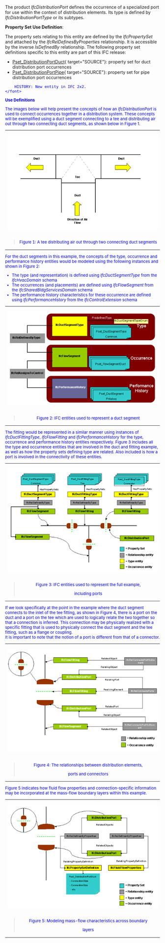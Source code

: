 ﻿The product _IfcDistributionPort_ defines the occurrence of a specialized port for use within the context of distribution elements. Its type is defined by _IfcDistributionPortType_ or its subtypes.

****Property Set Use Definition****:

The property sets relating to this entity are defined by the _IfcPropertySet_ and attached by the _IfcRelDefinesByProperties_ relationship. It is accessible by the inverse _IsDefinedBy_ relationship. The following property set definitions specific to this entity are part of this IFC release:

* [Pset_DistributionPortDuct](../../psd/IfcSharedBldgServiceElements/Pset_DistributionPortDuct.xml){ target="SOURCE"}: property set for duct distribution port occurrences 
* [Pset_DistributionPortPipe](../../psd/IfcSharedBldgServiceElements/Pset_DistributionPortPipe.xml){ target="SOURCE"}: property set for pipe distribution port occurrences 

> <font color="#0000ff" size="-1">
        HISTORY: New entity in IFC 2x2.
    </font>

**Use Definitions**

The images below will help present the concepts of how an _IfcDistributionPort_ is used to connect occurrences together in a distribution system. These concepts will be exemplified using a duct segment connecting to a tee and distributing air out through two connecting duct segments, as shown below in Figure 1.

<table border="0" cellpadding="0" width="100%">
 <tr>
  <td align="center">
  <p><img border="0" src="figures/ifcdistributionport_conceptslide3.gif" alt="Figure 1"></p>
  </td>
 </tr>
 <tr>
  <td align="center">
<blockquote>
    <font color="#0000ff" size="-1">
	<p>Figure 1: A tee distributing air out
  through two connecting duct segments</p>
    </font>
</blockquote>
  </td>
 </tr>
</table>

For the duct segments in this example, the concepts of the type, occurrence and performance history entities would be modeled using the following instances and shown in Figure 2:

* The type (and representation) is defined using _IfcDuctSegmentType_ from the _IfcHvacDomain_ schema
* The occurrences (and placements) are defined using _IfcFlowSegment_ from the _IfcSharedBldgServicesDomain_ schema
* The performance history characteristics for these occurrence are defined using _IfcPerformanceHistory_ from the _IfcControlExtension_ schema

<table border="0" cellpadding="0" width="100%">
 <tr>
  <td align="center">
  <p><img border="0" src="figures/ifcdistributionport_conceptslide4.gif" alt="Figure 2"></p>
  </td>
 </tr>
 <tr>
  <td align="center">
<blockquote>
    <font color="#0000ff" size="-1">
	<p>Figure 2: IFC entities used to represent a duct segment</p>
    </font>
</blockquote>
  </td>
 </tr>
</table>

The fitting would be represented in a similar manner using instances of _IfcDuctFittingType_, _IfcFlowFitting_ and _IfcPerformanceHistory_ for the type, occurrence and performance history entities respectively. Figure 3 includes all the type and occurrence entities that are involved in the duct and fitting example, as well as how the property sets defining type are related. Also included is how a port is involved in the connectivity of these entities.

<table border="0" cellpadding="0" width="100%">
 <tr>
  <td align="center">
  <p><img border="0" src="figures/ifcdistributionport_conceptslide5.gif" alt="Figure 3"></p>
  </td>
 </tr>
 <tr>
  <td align="center">
<blockquote>
    <font color="#0000ff" size="-1">
	<p>Figure 3: IFC entities used to represent the full example, 

including ports</p>
    </font>
</blockquote>
  </td>
 </tr>
</table>

If we look specifically at the point in the example where the duct segment connects to the inlet of the tee fitting, as shown in Figure 4, there is a port on the duct and a port on the tee which are used to logically relate the two together so that a connection is inferred. This connection may be physically realized with a specific fitting that is used to physically connect the duct segment and the tee fitting, such as a flange or coupling.   
It is important to note that the notion of a port is different from that of a connector.

<table border="0" cellpadding="0" width="100%">
 <tr>
  <td align="center">
  <p><img border="0" src="figures/ifcdistributionport_conceptslide6.gif" alt="Figure 4"></p>
  </td>
 </tr>
 <tr>
  <td align="center">
<blockquote>
    <font color="#0000ff" size="-1">
	<p>Figure 4: The relationships between distribution elements, 

ports and connectors</p>
    </font>
</blockquote>
  </td>
 </tr>
</table>

Figure 5 indicates how fluid flow properties and connection-specific information may be incorporated at the mass-flow boundary layers within this example.

<table border="0" cellpadding="0" width="100%">
 <tr>
  <td align="center">
  <p><img border="0" src="figures/ifcdistributionport_conceptslide7.gif" alt="Figure 5"></p>
  </td>
 </tr>
 <tr>
  <td align="center">
<blockquote>
    <font color="#0000ff" size="-1">
	<p>Figure 5: Modeling mass-flow characteristics across boundary 

layers</p>
    </font>
</blockquote>
  </td>
 </tr>
</table>
